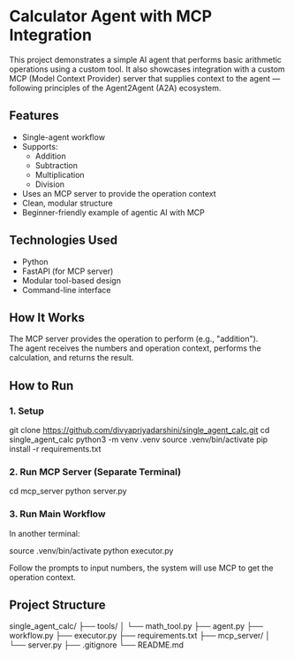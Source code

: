 # Calculator Agent with MCP Integration

This project demonstrates a simple AI agent that performs basic arithmetic operations using a custom tool. It also showcases integration with a custom MCP (Model Context Provider) server that supplies context to the agent — following principles of the Agent2Agent (A2A) ecosystem.

## Features

- Single-agent workflow
- Supports:
  - Addition
  - Subtraction
  - Multiplication
  - Division
- Uses an MCP server to provide the operation context
- Clean, modular structure
- Beginner-friendly example of agentic AI with MCP

## Technologies Used

- Python
- FastAPI (for MCP server)
- Modular tool-based design
- Command-line interface

## How It Works

The MCP server provides the operation to perform (e.g., "addition").  
The agent receives the numbers and operation context, performs the calculation, and returns the result.

## How to Run

### 1. Setup

git clone https://github.com/divyapriyadarshini/single_agent_calc.git
cd single_agent_calc
python3 -m venv .venv
source .venv/bin/activate
pip install -r requirements.txt


### 2. Run MCP Server (Separate Terminal)

cd mcp_server
python server.py


### 3. Run Main Workflow

In another terminal:

source .venv/bin/activate
python executor.py


Follow the prompts to input numbers, the system will use MCP to get the operation context.

## Project Structure

single_agent_calc/
├── tools/
│ └── math_tool.py
├── agent.py
├── workflow.py
├── executor.py
├── requirements.txt
├── mcp_server/
│ └── server.py
├── .gitignore
└── README.md
